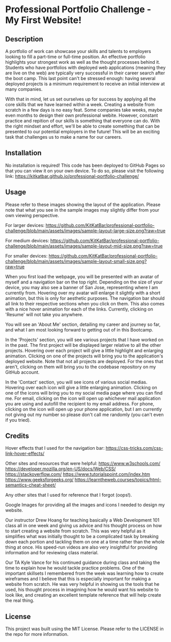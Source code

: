 # Professional Portfolio Challenge - My First Website!

## Description

A portfolio of work can showcase your skills and talents to employers looking to fill a part-time or full-time position. An effective portfolio highlights your strongest work as well as the thought processes behind it. Students who have portfolios with deployed web applications (meaning they are live on the web) are typically very successful in their career search after the boot camp. This last point can't be stressed enough: having several deployed projects is a minimum requirement to receive an initial interview at many companies.

With that in mind, let us set ourselves up for success by applying all the core skills that we have learned within a week.  Creating a website from scratch in a few days is no easy feat.  Some companies take weeks, maybe even months to design their own professional webite.  However, constant practice and repition of our skills is something that everyone can do.  With the right mindset and effort, we'll be able to create something that can be presented to our potential employers in the future!  This will be an exciting task that challenges us to make a name for our careers.

## Installation

No installation is required!  This code has been deployed to GitHub Pages so that you can view it on your own device.  To do so, please visit the following link: https://kitkatbar.github.io/professional-portfolio-challenge/

## Usage

Please refer to these images showing the layout of the application.  Please note that what you see in the sample images may slightly differ from your own viewing perspective.

For larger devices: https://github.com/KitKatBar/professional-portfolio-challenge/blob/main/assets/images/sample-layout-large-size.png?raw=true

For medium devices: https://github.com/KitKatBar/professional-portfolio-challenge/blob/main/assets/images/sample-layout-mid-size.png?raw=true

For smaller devices: https://github.com/KitKatBar/professional-portfolio-challenge/blob/main/assets/images/sample-layout-small-size.png?raw=true

When you first load the webpage, you will be presented with an avatar of myself and a navigation bar on the top right.  Depending on the size of your device, you may also see a banner of San Jose, representing where I am currently from.  Hovering over my avatar will enlarge it slightly with a short animation, but this is only for aesthetic purposes.  The navigation bar should all link to their respective sections when you click on them.  This also comes with a nice hover animation for each of the links.  Currently, clicking on 'Resume' will not take you anywhere.

You will see an 'About Me' section, detailing my career and journey so far, and what I am most looking forward to getting out of in this Bootcamp.

In the 'Projects' section, you will see various projects that I have worked on in the past.  The first project will be displayed larger relative to all the other projects.  Hovering over each project will give a little highlight and enlarging animation.  Clicking on one of the projects will bring you to the application's deployed website.  Note that not all projects are deployed.  For the ones that aren't, clicking on them will bring you to the codebase repository on my GitHub account.

In the 'Contact' section, you will see icons of various social medias.  Hovering over each icon will give a little enlarging animation.  Clicking on one of the icons will bring you to my social media page where you can find me.  For email, clicking on the icon will open up whichever mail application you are using and autofill the recipient to my email address.  For phone, clicking on the icon will open up your phone application, but I am currently not giving out my number so please don't call me randomly (you can't even if you tried).

## Credits

Hover effects that I used for the navigation bar: https://css-tricks.com/css-link-hover-effects/

Other sites and resources that were helpful:
https://www.w3schools.com/
https://developer.mozilla.org/en-US/docs/Web/CSS/
https://stackoverflow.com/
https://www.tutorialspoint.com/index.htm
https://www.geeksforgeeks.org/
https://learntheweb.courses/topics/html-semantics-cheat-sheet/

Any other sites that I used for reference that I forgot (oops!).

Google Images for providing all the images and icons I needed to design my website.

Our instructor Drew Hoang for teaching basically a Web Development 101 class all in one week and giving us advice and his thought process on how to start creating a website from scratch.  This was very helpful as it simplifies what was initially thought to be a complicated task by breaking down each portion and tackling them on one at a time rather than the whole thing at once.  His speed-run videos are also very insightful for providing information and for reviewing class material.

Our TA Kyle Vance for his continued guidance during class and taking the time to explain how he would tackle practice problems.  One of the important skillsets I remembered from the week was learning how to create wireframes and I believe that this is especially important for making a website from scratch.  He was very helpful in showing us the tools that he used, his thought process in imagining how he would want his website to look like, and creating an excellent template reference that will help create the real thing.

## License

This project was built using the MIT License.  Please refer to the LICENSE in the repo for more information.